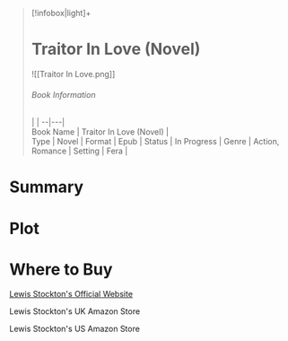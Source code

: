 > [!infobox|light]+  
> # Traitor In Love (Novel)    
> ![[Traitor In Love.png]]
> ###### Book Information
>  |   |
> --|---|  
> Book Name | Traitor In Love (Novel) |  
> Type | Novel |
> Format | Epub | 
> Status | In Progress | 
> Genre | Action, Romance | 
> Setting | Fera | 

# Summary

# Plot

# Where to Buy

[Lewis Stockton's Official Website](https://www.lewisstockton.com/store)

Lewis Stockton's UK Amazon Store

Lewis Stockton's US Amazon Store